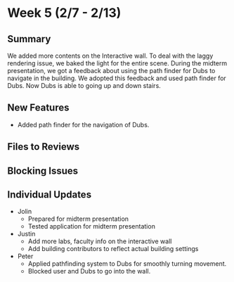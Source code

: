 # Week 5 (2/7 - 2/13)

## Summary
We added more contents on the Interactive wall. To deal with the laggy rendering issue, we baked the light for the entire scene. During the midterm presentation, we got a feedback about using the path finder for Dubs to navigate in the building. We adopted this feedback and used path finder for Dubs. Now Dubs is able to going up and down stairs.

## New Features
- Added path finder for the navigation of Dubs.


## Files to Reviews


## Blocking Issues


## Individual Updates

- Jolin
    - Prepared for midterm presentation
    - Tested application for midterm presentation
- Justin
    - Add more labs, faculty info on the interactive wall
    - Add building contributors to reflect actual building settings
- Peter
    - Applied pathfinding system to Dubs for smoothly turning movement.
    - Blocked user and Dubs to go into the wall.
